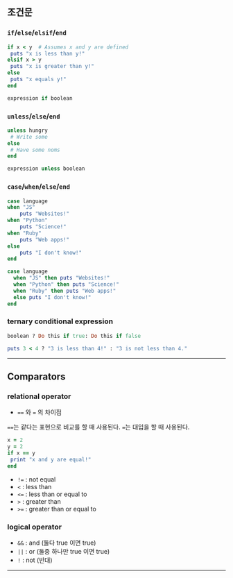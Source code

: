 ## 조건문
### `if`/`else`/`elsif`/`end` 
 ```ruby
if x < y  # Assumes x and y are defined
  puts "x is less than y!"
elsif x > y
  puts "x is greater than y!"
else
  puts "x equals y!"
end
```
```ruby
expression if boolean
```
### `unless`/`else`/`end`
 ```ruby
unless hungry
  # Write some 
else
  # Have some noms
end
```
```ruby
expression unless boolean
```

### `case`/`when`/`else`/`end`
```ruby
case language
when "JS"
  	puts "Websites!"
when "Python"
  	puts "Science!"
when "Ruby"
  	puts "Web apps!"
else
  	puts "I don't know!"
end
```
```ruby
case language
  when "JS" then puts "Websites!"
  when "Python" then puts "Science!"
  when "Ruby" then puts "Web apps!"
  else puts "I don't know!"
end
```
### ternary conditional expression
```ruby
boolean ? Do this if true: Do this if false
```
```ruby
puts 3 < 4 ? "3 is less than 4!" : "3 is not less than 4."
```
- - -

## Comparators
### relational operator
* `==` 와 `=` 의 차이점

 `==`는 같다는 표현으로 비교를 할 때 사용된다.
`=`는 대입을 할 때 사용된다.
 ```ruby
 x = 2
y = 2
if x == y
  print "x and y are equal!"
end
```

* `!=` : not equal
* `<`  : less than
* `<=` : less than or equal to
* `>` : greater than
* `>=` : greater than or equal to

### logical operator
* `&&` : and (둘다 true 이면 true)
* `||` : or (둘중 하나만 true 이면 true)
* `!` : not (반대)
- - -
